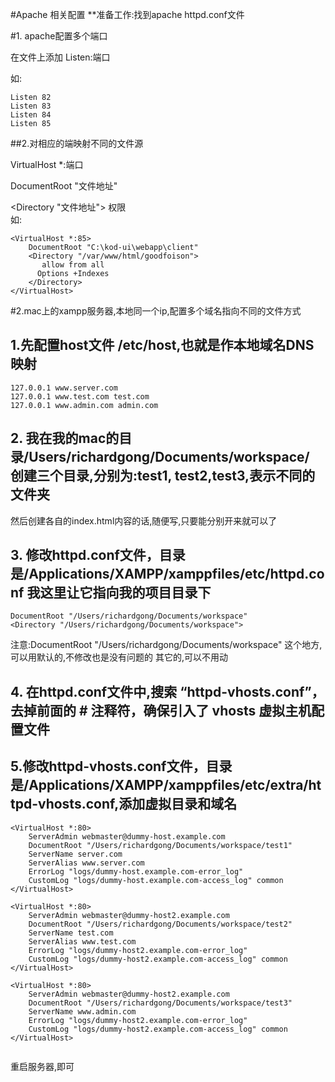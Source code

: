 #Apache 相关配置
**准备工作:找到apache httpd.conf文件

#1. apache配置多个端口

在文件上添加 Listen:端口

如:
```
Listen 82
Listen 83
Listen 84 
Listen 85

```

##2.对相应的端映射不同的文件源

VirtualHost *:端口

DocumentRoot "文件地址"

<Directory "文件地址">
	权限	
</Directory>
如:
```
<VirtualHost *:85>  
    DocumentRoot "C:\kod-ui\webapp\client"  
    <Directory "/var/www/html/goodfoison"> 
       allow from all 
      Options +Indexes 
    </Directory> 
</VirtualHost>  
```


#2.mac上的xampp服务器,本地同一个ip,配置多个域名指向不同的文件方式

## 1.先配置host文件  /etc/host,也就是作本地域名DNS映射
```
127.0.0.1 www.server.com
127.0.0.1 www.test.com test.com
127.0.0.1 www.admin.com admin.com
```
## 2. 我在我的mac的目录/Users/richardgong/Documents/workspace/  创建三个目录,分别为:test1, test2,test3,表示不同的文件夹

然后创建各自的index.html内容的话,随便写,只要能分别开来就可以了

## 3. 修改httpd.conf文件，目录是/Applications/XAMPP/xamppfiles/etc/httpd.conf  我这里让它指向我的项目目录下
```
DocumentRoot "/Users/richardgong/Documents/workspace"
<Directory "/Users/richardgong/Documents/workspace">

```
注意:DocumentRoot "/Users/richardgong/Documents/workspace" 这个地方,可以用默认的,不修改也是没有问题的
其它的,可以不用动

## 4. 在httpd.conf文件中,搜索 “httpd-vhosts.conf”，去掉前面的 # 注释符，确保引入了 vhosts 虚拟主机配置文件


## 5.修改httpd-vhosts.conf文件，目录是/Applications/XAMPP/xamppfiles/etc/extra/httpd-vhosts.conf,添加虚拟目录和域名

```
<VirtualHost *:80>
    ServerAdmin webmaster@dummy-host.example.com
    DocumentRoot "/Users/richardgong/Documents/workspace/test1"
    ServerName server.com
    ServerAlias www.server.com
    ErrorLog "logs/dummy-host.example.com-error_log"
    CustomLog "logs/dummy-host.example.com-access_log" common
</VirtualHost>

<VirtualHost *:80>
    ServerAdmin webmaster@dummy-host2.example.com
    DocumentRoot "/Users/richardgong/Documents/workspace/test2"
    ServerName test.com
    ServerAlias www.test.com
    ErrorLog "logs/dummy-host2.example.com-error_log"
    CustomLog "logs/dummy-host2.example.com-access_log" common
</VirtualHost>

<VirtualHost *:80>
    ServerAdmin webmaster@dummy-host2.example.com
    DocumentRoot "/Users/richardgong/Documents/workspace/test3"
    ServerName www.admin.com
    ErrorLog "logs/dummy-host2.example.com-error_log"
    CustomLog "logs/dummy-host2.example.com-access_log" common
</VirtualHost>


```

重启服务器,即可
























 



